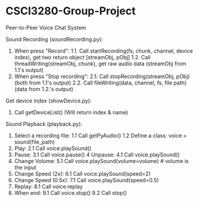 # CSCI3280-Group-Project
Peer-to-Peer Voice Chat System

Sound Recording (soundRecording.py):
1. When press "Record":
1.1. Call startRecording(fs, chunk, channel, device index), get two return object [streamObj, pObj]
1.2. Call threadWriting(streamObj, chunk), get raw audio data (streamObj from 1.1's output)
2. When press "Stop recording":
2.1. Call stopRecording(streamObj, pObj) (both from 1.1's output)
2.2. Call fileWriting(data, channel, fs, file path) (data from 1.2.'s output)

Get device index (showDevice.py):
1. Call getDeviceList() (Will return index & name)

Sound Playback (playback.py):
1. Select a recording file:
1.1 Call getPyAudio()
1.2 Define a class: voice = sound(file_path)
2. Play:
2.1 Call voice.playSound()
3. Pause:
3.1 Call voice.pause()
4 Unpause:
4.1 Call voice.playSound()
5. Change Volume:
5.1 Call voice.playSound(volume=volume) # volume is the input
6. Change Speed (2x):
6.1 Call voice.playSound(speed=2)
7. Change Speed (0.5x):
7.1 Call voice.playSound(speed=0.5)
8. Replay:
8.1 Call voice.replay
9. When end:
9.1 Call voice.stop()
9.2 Call stop()

